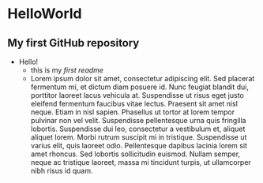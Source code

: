 # HelloWorld
My first GitHub repository
--
- Hello!
  - this is my *first readme*
  - Lorem ipsum dolor sit amet, consectetur adipiscing elit. Sed placerat fermentum mi, et dictum diam posuere id. Nunc feugiat blandit dui, porttitor laoreet lacus vehicula at. Suspendisse ut risus eget justo eleifend fermentum faucibus vitae lectus. Praesent sit amet nisl neque. Etiam in nisl sapien. Phasellus ut tortor at lorem tempor pulvinar non vel velit. Suspendisse pellentesque urna quis fringilla lobortis. Suspendisse dui leo, consectetur a vestibulum et, aliquet aliquet lorem. Morbi rutrum suscipit mi in tristique. Suspendisse ut varius elit, quis laoreet odio. Pellentesque dapibus lacinia lorem sit amet rhoncus. Sed lobortis sollicitudin euismod. Nullam semper, neque ac tristique laoreet, massa mi tincidunt turpis, ut ullamcorper nibh risus id quam.
